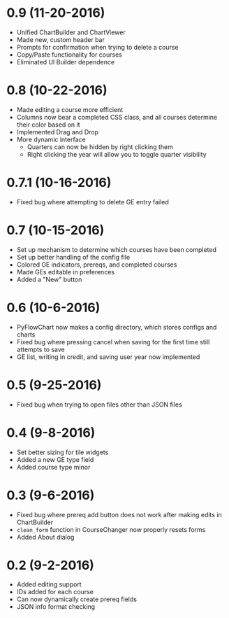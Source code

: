 # 0.9 (11-20-2016)
- Unified ChartBuilder and ChartViewer
- Made new, custom header bar
- Prompts for confirmation when trying to delete a course
- Copy/Paste functionality for courses
- Eliminated UI Builder dependence

# 0.8 (10-22-2016)
- Made editing a course more efficient
- Columns now bear a completed CSS class, and all courses determine their color based on it
- Implemented Drag and Drop
- More dynamic interface
  - Quarters can now be hidden by right clicking them
  - Right clicking the year will allow you to toggle quarter visibility

# 0.7.1 (10-16-2016)
- Fixed bug where attempting to delete GE entry failed

# 0.7 (10-15-2016)
- Set up mechanism to determine which courses have been completed
- Set up better handling of the config file
- Colored GE indicators, prereqs, and completed courses
- Made GEs editable in preferences
- Added a "New" button

# 0.6 (10-6-2016)
- PyFlowChart now makes a config directory, which stores
  configs and charts
- Fixed bug where pressing cancel when saving for the
  first time still attempts to save
- GE list, writing in credit, and saving user year now implemented

# 0.5 (9-25-2016)
- Fixed bug when trying to open files other than JSON files

# 0.4 (9-8-2016) 
- Set better sizing for tile widgets
- Added a new GE type field
- Added course type minor

# 0.3 (9-6-2016)
- Fixed bug where prereq add button does not work after making edits in ChartBuilder
- `clean_form` function in CourseChanger now properly resets forms
- Added About dialog 

# 0.2 (9-2-2016)
- Added editing support
- IDs added for each course
- Can now dynamically create prereq fields
- JSON info format checking 
 
